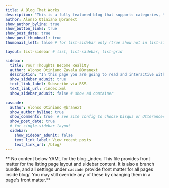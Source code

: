 ```yaml
---
title: A Blog That Works
description: "This is a fully featured blog that supports categories, \ntags, series, and pagination.\n"
author: Alonso Otiniano @branext
show_author_byline: true
show_button_links: true
show_post_date: true
show_post_thumbnail: true
thumbnail_left: false # for list-sidebar only (true show not in list-sidebar)

layout: list-sidebar # list, list-sidebar, list-grid

sidebar:
  title: Your Thoughts Become Reality
  author: Alonso Otiniano Zavala @Branext
  description: "In this page you are going to read and interactive with awesome developments in geology related to enviromental geoscience, hydrogeology, geological hazards and geochemical."
  show_sidebar_adunit: true
  text_link_label: Subscribe via RSS
  text_link_url: /index.xml
  show_sidebar_adunit: false # show ad container

cascade:
  author: Alonso Otiniano @branext
  show_author_byline: true
  show_comments: true  # see site config to choose Disqus or Utterances
  show_post_date: true
  # for single-sidebar layout
  sidebar:
    show_sidebar_adunit: false
    text_link_label: View recent posts
    text_link_url: /blog/
---
```


** No content below YAML for the blog _index. This file provides front matter for the listing page layout and sidebar content. It is also a branch bundle, and all settings under `cascade` provide front matter for all pages inside blog/. You may still override any of these by changing them in a page's front matter.**
